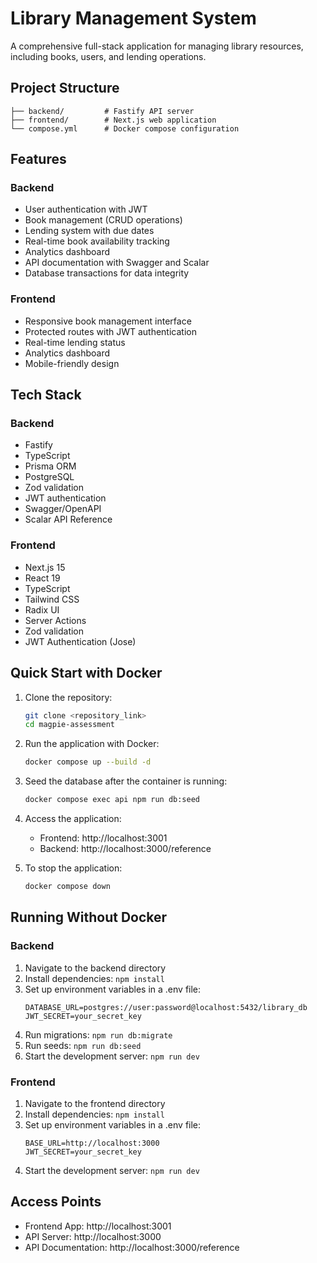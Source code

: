 # Library Management System
A comprehensive full-stack application for managing library resources, including books, users, and lending operations.

## Project Structure
```
├── backend/         # Fastify API server
├── frontend/        # Next.js web application
└── compose.yml      # Docker compose configuration
```

## Features
### Backend
- User authentication with JWT
- Book management (CRUD operations)
- Lending system with due dates
- Real-time book availability tracking
- Analytics dashboard
- API documentation with Swagger and Scalar
- Database transactions for data integrity
### Frontend
- Responsive book management interface
- Protected routes with JWT authentication
- Real-time lending status
- Analytics dashboard
- Mobile-friendly design
## Tech Stack
### Backend
- Fastify
- TypeScript
- Prisma ORM
- PostgreSQL
- Zod validation
- JWT authentication
- Swagger/OpenAPI
- Scalar API Reference
### Frontend
- Next.js 15
- React 19
- TypeScript
- Tailwind CSS
- Radix UI
- Server Actions
- Zod validation
- JWT Authentication (Jose)
## Quick Start with Docker
1. Clone the repository:
   ```bash
   git clone <repository_link>
   cd magpie-assessment
   ```
2. Run the application with Docker:
   ```bash
   docker compose up --build -d
   ```
3. Seed the database after the container is running:
   ```bash
   docker compose exec api npm run db:seed
   ```
4. Access the application:
   
   - Frontend: http://localhost:3001
   - Backend: http://localhost:3000/reference
5. To stop the application:
   ```bash
   docker compose down
   ```
## Running Without Docker
### Backend
1. Navigate to the backend directory
2. Install dependencies: `npm install`
3. Set up environment variables in a .env file:
   ```plaintext
   DATABASE_URL=postgres://user:password@localhost:5432/library_db
   JWT_SECRET=your_secret_key
   ```
4. Run migrations: `npm run db:migrate`
5. Run seeds: `npm run db:seed`
6. Start the development server: `npm run dev`
### Frontend
1. Navigate to the frontend directory
2. Install dependencies: `npm install`
3. Set up environment variables in a .env file:
   ```plaintext
   BASE_URL=http://localhost:3000 
   JWT_SECRET=your_secret_key
   ```
4. Start the development server: `npm run dev`
## Access Points
- Frontend App: http://localhost:3001
- API Server: http://localhost:3000
- API Documentation: http://localhost:3000/reference